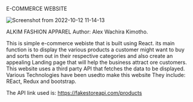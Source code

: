E-COMMERCE WEBSITE 

![Screenshot from 2022-10-12 11-14-13](https://user-images.githubusercontent.com/110036440/195288774-31fbd26e-9f00-45d3-923d-cc0fd485e712.png)

ALKIM FASHION APPAREL
Author: Alex Wachira Kimotho.

This is  simple e-commerce webiste that is built using React. its main function is to display the various products a customer might want to buy and sorts them out in their respective categories and also create an appealing Landing page that will help the business attract ore customers. This website uses a third party API that fetches the data to be displayed. Various Technologies have been usedto make this website They include: REact, Redux and bootstrap.

The API link used is: https://fakestoreapi.com/products



